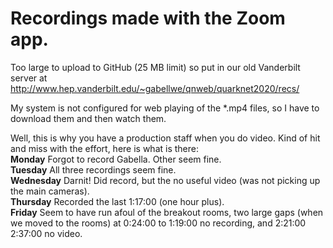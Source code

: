 # Recordings made with the Zoom app.
Too large to upload to GitHub (25 MB limit) so put in our old Vanderbilt server
at <a href="http://www.hep.vanderbilt.edu/~gabellwe/qnweb/quarknet2020/recs/">
http://www.hep.vanderbilt.edu/~gabellwe/qnweb/quarknet2020/recs/  </a>

My system is not configured for web playing of the \*.mp4 files, so I have to 
download them and then watch them.

Well, this is why you have a production staff when you do video.  Kind of hit and 
miss with the effort, here is what is there:<br>
**Monday** Forgot to record Gabella.  Other seem fine.<br>
**Tuesday** All three recordings seem fine.<br>
**Wednesday**  Darnit! Did record, but the no useful video (was not picking up the
main cameras).<br>
**Thursday** Recorded the last 1:17:00 (one hour plus).<br>
**Friday**  Seem to have run afoul of the breakout rooms, two large gaps (when we 
moved to the rooms) at 0:24:00 to 1:19:00 no recording, and 2:21:00 2:37:00 no 
video.<br>
